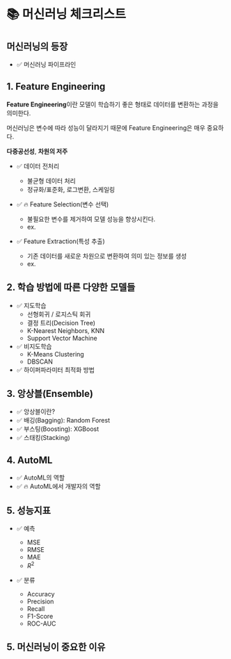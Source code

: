 # 📚 머신러닝 체크리스트

## 머신러닝의 등장

- ✅ 머신러닝 파이프라인

## 1. Feature Engineering

**Feature Engineering**이란 모델이 학습하기 좋은 형태로 데이터를 변환하는 과정을 의미한다. 

머신러닝은 변수에 따라 성능이 달라지기 때문에 Feature Engineering은 매우 중요하다. 

**다중공선성**, **차원의 저주**

- ✅ 데이터 전처리
    - 불균형 데이터 처리
    - 정규화/표준화, 로그변환, 스케일링

- ✅ 🔥 Feature Selection(변수 선택) 
    - 불필요한 변수를 제거하여 모델 성능을 향상시킨다. 
    - ex. 

- ✅ Feature Extraction(특성 추출)
    - 기존 데이터를 새로운 차원으로 변환하여 의미 있는 정보를 생성
    - ex. 

## 2. 학습 방법에 따른 다양한 모델들

- ✅ 지도학습
    - 선형회귀 / 로지스틱 회귀
    - 결정 트리(Decision Tree)
    - K-Nearest Neighbors, KNN
    - Support Vector Machine
- ✅ 비지도학습
    - K-Means Clustering
    - DBSCAN
- ✅ 하이퍼파라미터 최적화 방법

## 3. 앙상블(Ensemble)

- ✅ 앙상블이란?
- ✅ 배깅(Bagging): Random Forest
- ✅ 부스팅(Boosting): XGBoost
- ✅ 스태킹(Stacking)

## 4. AutoML

- ✅ AutoML의 역할
- ✅ 🔥 AutoML에서 개발자의 역할

## 5. 성능지표

- ✅ 예측
    - MSE 
    - RMSE
    - MAE
    - $R^2$

- ✅ 분류
    - Accuracy
    - Precision
    - Recall 
    - F1-Score
    - ROC-AUC

## 5. 머신러닝이 중요한 이유

